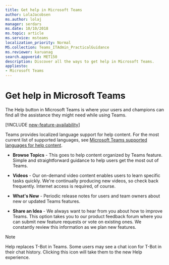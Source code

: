 ```yaml
---
title: Get help in Microsoft Teams
author: LolaJacobsen
ms.author: lolaj
manager: serdars
ms.date: 10/10/2018
ms.topic: article
ms.service: msteams
localization_priority: Normal
MS.collection: Teams_ITAdmin_PracticalGuidance
ms.reviewer: karuanag
search.appverid: MET150
description: Discover all the ways to get help in Microsoft Teams.
appliesto: 
- Microsoft Teams
---
```


Get help in Microsoft Teams
============================================

The Help button in Microsoft Teams is where your users and champions can find all the assistance they might need while using Teams.

[!INCLUDE [new-feature-availability](includes/new-feature-availability.md)]

Teams provides localized language support for help content. For the most current list of supported languages, see [Microsoft Teams supported languages for help content](https://support.office.com/article/Microsoft-Teams-supported-languages-for-help-content-9c71d10a-0c5c-49d4-b6d7-0c58cdfdf4cf).

 - **Browse Topics** - 
   This goes to help content organized by Teams feature. Simple and straightforward guidance to help users get the most out of Teams. 

 - **Videos** - 
   Our on-demand video content enables users to learn specific tasks quickly. We're continually producing new videos, so check back frequently. Internet access is required, of course. 

 - **What's New** - 
   Periodic release notes for users and team owners about new or updated Teams features.

 - **Share an Idea** - 
   We always want to hear from you about how to improve Teams. This option takes you to our product feedback forum where you can submit new feature requests or vote on existing ones. We constantly review this information as we plan new features. 

> [!NOTE]
> Help replaces T-Bot in Teams. Some users may see a chat icon for T-Bot in their chat history. Clicking this icon will take them to the new Help experience. 

